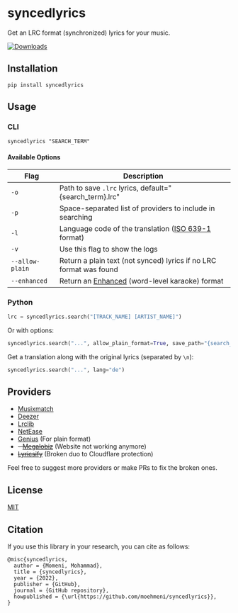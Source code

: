 # syncedlyrics
 Get an LRC format (synchronized) lyrics for your music.
 
 [![Downloads](https://static.pepy.tech/badge/syncedlyrics/month)](https://pepy.tech/project/syncedlyrics)

## Installation
```
pip install syncedlyrics
```
## Usage
### CLI
```
syncedlyrics "SEARCH_TERM"
```

#### Available Options
| Flag | Description |
| --- | --- |
| `-o` | Path to save `.lrc` lyrics, default="{search_term}.lrc" |
| `-p` | Space-separated list of providers to include in searching |
| `-l` | Language code of the translation ([ISO 639-1](https://en.wikipedia.org/wiki/List_of_ISO_639_language_codes) format) |
| `-v` | Use this flag to show the logs |
| `--allow-plain` | Return a plain text (not synced) lyrics if no LRC format was found |
| `--enhanced` | Return an [Enhanced](https://en.wikipedia.org/wiki/LRC_(file_format)#A2_extension:_word_time_tag) (word-level karaoke) format

### Python
```py
lrc = syncedlyrics.search("[TRACK_NAME] [ARTIST_NAME]")
```
Or with options:
```py
syncedlyrics.search("...", allow_plain_format=True, save_path="{search_term}_1234.lrc", providers=["NetEase"])
```
Get a translation along with the original lyrics (separated by `\n`):
```py
syncedlyrics.search("...", lang="de")
```

## Providers
- [Musixmatch](https://www.musixmatch.com/)
- [Deezer](https://deezer.com/)
- [Lrclib](https://github.com/tranxuanthang/lrcget/issues/2#issuecomment-1326925928)
- [NetEase](https://music.163.com/)
- [Genius](https://genius.com) (For plain format)
- ~~- [Megalobiz](https://www.megalobiz.com/)~~ (Website not working anymore)
- ~~[Lyricsify](https://www.lyricsify.com/)~~ (Broken duo to Cloudflare protection)

Feel free to suggest more providers or make PRs to fix the broken ones.

## License
[MIT](https://github.com/rtcq/syncedlyrics/blob/master/LICENSE)

## Citation
If you use this library in your research, you can cite as follows:
```
@misc{syncedlyrics,
  author = {Momeni, Mohammad},
  title = {syncedlyrics},
  year = {2022},
  publisher = {GitHub},
  journal = {GitHub repository},
  howpublished = {\url{https://github.com/moehmeni/syncedlyrics}},
}
```
